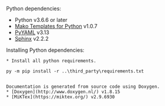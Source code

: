 Python dependencies:
  * Python v3.6.6 or later
  * [Mako Templates for Python](https://www.makotemplates.org/) v1.0.7
  * [PyYAML](https://pyyaml.org/) v3.13
  * [Sphinx](https://www.sphinx-doc.org/en/master/) v2.2.2

Installing Python dependencies:
  ~~~~
  * Install all python requirements.
  ~~~~
    py -m pip install -r ..\third_party\requirements.txt
  ~~~~

Documentation is generated from source code using Doxygen.  
  * [Doxygen](http://www.doxygen.nl/) v1.8.15
  * [MiKTex](https://miktex.org/) v2.9.6930
